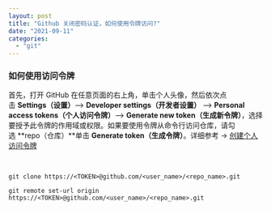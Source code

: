 ```yaml
---
layout: post
title: "Github 关闭密码认证，如何使用令牌访问?"
date: "2021-09-11"
categories: 
  - "git"
---
```


### 如何使用访问令牌

首先，打开 GitHub 在任意页面的右上角，单击个人头像，然后依次点击 **Settings（设置）**\--> **Developer settings（开发者设置）** --> **Personal access tokens（个人访问令牌）**\--> **Generate new token（生成新令牌）**，选择要授予此令牌的作用域或权限。如果要使用令牌从命令行访问仓库，请勾选 **repo（仓库）**单击 **Generate token（生成令牌）**。详细参考 -> [创建个人访问令牌](https://www.moewah.com/go/aHR0cHM6Ly9kb2NzLmdpdGh1Yi5jb20vZW4vZ2l0aHViL2F1dGhlbnRpY2F0aW5nLXRvLWdpdGh1Yi9rZWVwaW5nLXlvdXItYWNjb3VudC1hbmQtZGF0YS1zZWN1cmUvY3JlYXRpbmctYS1wZXJzb25hbC1hY2Nlc3MtdG9rZW4=)

 

```
git clone https://<TOKEN>@github.com/<user_name>/<repo_name>.git

```

```
git remote set-url origin https://<TOKEN>@github.com/<user_name>/<repo_name>.git

```
